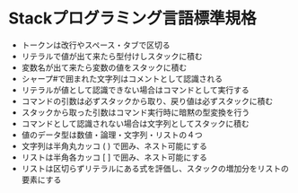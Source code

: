 # Stackプログラミング言語標準規格
- トークンは改行やスペース・タブで区切る
- リテラルで値が出て来たら型付けしスタックに積む
- 変数名が出て来たら変数の値をスタックに積む
- シャープ#で囲まれた文字列はコメントとして認識される
- リテラルが値として認識できない場合はコマンドとして実行する
- コマンドの引数は必ずスタックから取り、戻り値は必ずスタックに積む
- スタックから取った引数はコマンド実行時に暗黙の型変換を行う
- コマンドとして認識されない場合は文字列としてスタックに積む
- 値のデータ型は数値・論理・文字列・リストの４つ
- 文字列は半角丸カッコ ( ) で囲み、ネスト可能にする
- リストは半角各カッコ [ ] で囲み、ネスト可能にする
- リストは区切らずリテラルにある式を評価し、スタックの増加分をリストの要素にする
